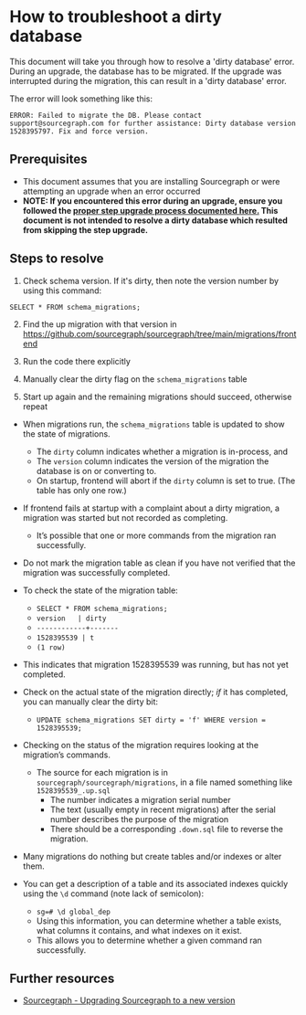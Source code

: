 # How to troubleshoot a dirty database

This document will take you through how to resolve a 'dirty database' error. During an upgrade, the database has to be migrated. If the upgrade was interrupted during the migration, this can result in a 'dirty database' error.

The error will look something like this:

```
ERROR: Failed to migrate the DB. Please contact support@sourcegraph.com for further assistance: Dirty database version 1528395797. Fix and force version.
```

## Prerequisites

* This document assumes that you are installing Sourcegraph or were attempting an upgrade when an error occurred
* **NOTE: If you encountered this error during an upgrade, ensure you followed the [proper step upgrade process documented here.](https://docs.sourcegraph.com/admin/updates) This document is not intended to resolve a dirty database which resulted from skipping the step upgrade.**

## Steps to resolve

1. Check schema version. If it's dirty, then note the version number by using this command:

`SELECT * FROM schema_migrations;`

2. Find the up migration with that version in https://github.com/sourcegraph/sourcegraph/tree/main/migrations/frontend

3. Run the code there explicitly
4. Manually clear the dirty flag on the `schema_migrations` table
5. Start up again and the remaining migrations should succeed, otherwise repeat

* When migrations run, the `schema_migrations` table is updated to show the state of migrations.
  * The `dirty` column indicates whether a migration is in-process, and
  * The `version` column indicates the version of the migration the database is on or converting to.
  * On startup, frontend will abort if the `dirty` column is set to true. (The table has only one row.)
* If frontend fails at startup with a complaint about a dirty migration, a migration was started but not recorded as completing.
  * It’s possible that one or more commands from the migration ran successfully.
* Do not mark the migration table as clean if you have not verified that the migration was successfully completed.
* To check the state of the migration table:
  * `SELECT * FROM schema_migrations;`
  * `version   | dirty`
  * `------------+-------`
  * `1528395539 | t`
  * `(1 row)`

* This indicates that migration 1528395539 was running, but has not yet completed.
* Check on the actual state of the migration directly; *if* it has completed, you can manually clear the dirty bit:
  * `UPDATE schema_migrations SET dirty = 'f' WHERE version = 1528395539;`
* Checking on the status of the migration requires looking at the migration’s commands.
  * The source for each migration is in `sourcegraph/sourcegraph/migrations`, in a file named something like `1528395539_.up.sql`
    * The number indicates a migration serial number
    * The text (usually empty in recent migrations) after the serial number describes the purpose of the migration
    * There should be a corresponding `.down.sql` file to reverse the migration.
* Many migrations do nothing but create tables and/or indexes or alter them.
* You can get a description of a table and its associated indexes quickly using the `\d` command (note lack of semicolon):
  * `sg=# \d global_dep`
  * Using this information, you can determine whether a table exists, what columns it contains, and what indexes on it exist.
  * This allows you to determine whether a given command ran successfully.

## Further resources

* [Sourcegraph - Upgrading Sourcegraph to a new version](https://docs.sourcegraph.com/admin/updates)
